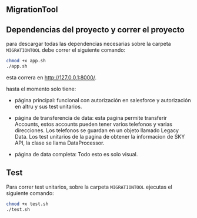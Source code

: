 ## MigrationTool

## Dependencias del proyecto y correr el proyecto

para descargar todas las dependencias necesarias sobre la carpeta `MIGRATIONTOOL` debe correr el siguiente comando:

```bash
chmod +x app.sh
./app.sh
```

esta correra en http://127.0.0.1:8000/.

hasta el momento solo tiene:
- página principal: funcional con autorización en salesforce y autorización en altru y sus test unitarios.

- página de transferencia de data: esta pagina permite transferir Accounts, estos accounts pueden tener varios telefonos y varias direcciones. Los telefonos se guardan en un objeto llamado Legacy Data. Los test unitarios de la pagina de obtener la informacion de SKY API, la clase se llama DataProcessor.

- página de data completa: Todo esto es solo visual.

## Test
Para correr test unitarios, sobre la carpeta `MIGRATIONTOOL` ejecutas el siguiente comando:

```bash
chmod +x test.sh
./test.sh
```


